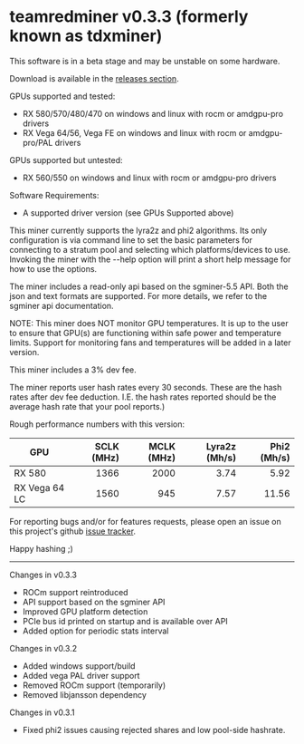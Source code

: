 # teamredminer v0.3.3 (formerly known as tdxminer)

This software is in a beta stage and may be unstable on some hardware.

Download is available in the [releases section](https://github.com/todxx/teamredminer/releases).

GPUs supported and tested:
- RX 580/570/480/470 on windows and linux with rocm or amdgpu-pro drivers
- RX Vega 64/56, Vega FE on windows and linux with rocm or amdgpu-pro/PAL drivers

GPUs supported but untested:
- RX 560/550 on windows and linux with rocm or amdgpu-pro drivers

Software Requirements:
- A supported driver version (see GPUs Supported above)

This miner currently supports the lyra2z and phi2 algorithms.  Its only configuration is via command line to set the basic parameters for connecting to a stratum pool and selecting which platforms/devices to use.  Invoking the miner with the --help option will print a short help message for how to use the options.

The miner includes a read-only api based on the sgminer-5.5 API.  Both the json and text formats are supported.  For more details, we refer to the sgminer api documentation.  

NOTE: This miner does NOT monitor GPU temperatures.  It is up to the user to ensure that GPU(s) are functioning within safe power and temperature limits.  Support for monitoring fans and temperatures will be added in a later version.

This miner includes a 3% dev fee.

The miner reports user hash rates every 30 seconds.  These are the hash rates after dev fee deduction. I.E. the hash rates reported should be the average hash rate that your pool reports.)

Rough performance numbers with this version:

| GPU           | SCLK (MHz) | MCLK (MHz) | Lyra2z (Mh/s) | Phi2 (Mh/s) |
|---------------|-----------:|-----------:|--------------:|------------:|
| RX 580        | 1366       | 2000       | 3.74          | 5.92        |
| RX Vega 64 LC | 1560       | 945        | 7.57          | 11.56       |


For reporting bugs and/or for features requests, please open an issue on this project's github [issue tracker](https://github.com/todxx/teamredminer/issues).

Happy hashing ;)

-----------
Changes in v0.3.3
- ROCm support reintroduced
- API support based on the sgminer API
- Improved GPU platform detection
- PCIe bus id printed on startup and is available over API
- Added option for periodic stats interval

Changes in v0.3.2
- Added windows support/build
- Added vega PAL driver support
- Removed ROCm support (temporarily)
- Removed libjansson dependency

Changes in v0.3.1
- Fixed phi2 issues causing rejected shares and low pool-side hashrate.
